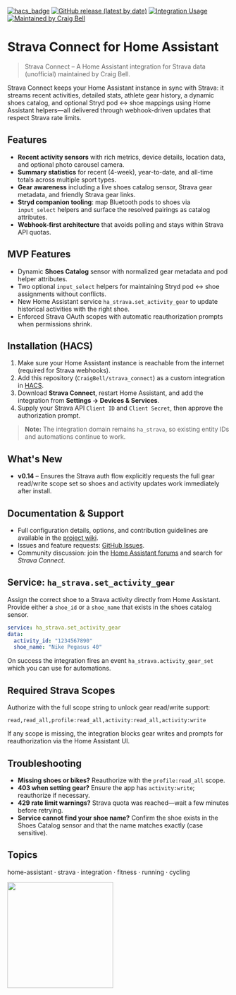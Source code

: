 [![hacs_badge](https://img.shields.io/badge/HACS-Custom-41BDF5.svg?style=for-the-badge)](https://github.com/hacs/integration)
[![GitHub release (latest by date)](https://img.shields.io/github/v/release/CraigBell/strava_connect?color=41BDF5&style=for-the-badge)](https://github.com/CraigBell/strava_connect/releases/latest)
[![Integration Usage](https://img.shields.io/badge/dynamic/json?color=41BDF5&style=for-the-badge&logo=home-assistant&label=usage&suffix=%20installs&cacheSeconds=15600&url=https://analytics.home-assistant.io/custom_integrations.json&query=$.ha_strava.total)](https://analytics.home-assistant.io/)
[![Maintained by Craig Bell](https://img.shields.io/badge/Maintained%20by-Craig%20Bell-41BDF5.svg?style=for-the-badge)](https://thepossibilitypartnership.com/)

# Strava Connect for Home Assistant

> Strava Connect – A Home Assistant integration for Strava data (unofficial) maintained by Craig Bell.

Strava Connect keeps your Home Assistant instance in sync with Strava: it streams recent activities, detailed stats, athlete gear history, a dynamic shoes catalog, and optional Stryd pod ↔ shoe mappings using Home Assistant helpers—all delivered through webhook-driven updates that respect Strava rate limits.

## Features

- **Recent activity sensors** with rich metrics, device details, location data, and optional photo carousel camera.
- **Summary statistics** for recent (4-week), year-to-date, and all-time totals across multiple sport types.
- **Gear awareness** including a live shoes catalog sensor, Strava gear metadata, and friendly Strava gear links.
- **Stryd companion tooling**: map Bluetooth pods to shoes via `input_select` helpers and surface the resolved pairings as catalog attributes.
- **Webhook-first architecture** that avoids polling and stays within Strava API quotas.

## MVP Features

- Dynamic **Shoes Catalog** sensor with normalized gear metadata and pod helper attributes.
- Two optional `input_select` helpers for maintaining Stryd pod ↔ shoe assignments without conflicts.
- New Home Assistant service `ha_strava.set_activity_gear` to update historical activities with the right shoe.
- Enforced Strava OAuth scopes with automatic reauthorization prompts when permissions shrink.

## Installation (HACS)

1. Make sure your Home Assistant instance is reachable from the internet (required for Strava webhooks).
2. Add this repository (`CraigBell/strava_connect`) as a custom integration in [HACS](https://hacs.xyz/).
3. Download **Strava Connect**, restart Home Assistant, and add the integration from **Settings → Devices & Services**.
4. Supply your Strava API `Client ID` and `Client Secret`, then approve the authorization prompt.

> **Note:** The integration domain remains `ha_strava`, so existing entity IDs and automations continue to work.

## What's New

- **v0.14** – Ensures the Strava auth flow explicitly requests the full gear read/write scope set so shoes and activity updates work immediately after install.

## Documentation & Support

- Full configuration details, options, and contribution guidelines are available in the [project wiki](https://github.com/CraigBell/strava_connect/wiki).
- Issues and feature requests: [GitHub Issues](https://github.com/CraigBell/strava_connect/issues).
- Community discussion: join the [Home Assistant forums](https://community.home-assistant.io/) and search for _Strava Connect_.

## Service: `ha_strava.set_activity_gear`

Assign the correct shoe to a Strava activity directly from Home Assistant. Provide either a `shoe_id` or a `shoe_name` that exists in the shoes catalog sensor.

```yaml
service: ha_strava.set_activity_gear
data:
  activity_id: "1234567890"
  shoe_name: "Nike Pegasus 40"
```

On success the integration fires an event `ha_strava.activity_gear_set` which you can use for automations.

## Required Strava Scopes

Authorize with the full scope string to unlock gear read/write support:

```
read,read_all,profile:read_all,activity:read_all,activity:write
```

If any scope is missing, the integration blocks gear writes and prompts for reauthorization via the Home Assistant UI.

## Troubleshooting

- **Missing shoes or bikes?** Reauthorize with the `profile:read_all` scope.
- **403 when setting gear?** Ensure the app has `activity:write`; reauthorize if necessary.
- **429 rate limit warnings?** Strava quota was reached—wait a few minutes before retrying.
- **Service cannot find your shoe name?** Confirm the shoe exists in the Shoes Catalog sensor and that the name matches exactly (case sensitive).

## Topics

home-assistant · strava · integration · fitness · running · cycling

<img src="https://raw.githubusercontent.com/CraigBell/strava_connect/main/img/api_logo_pwrdBy_strava_stack_light.png" width="240">
